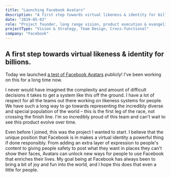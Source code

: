 ```yaml
---
title: "Launching Facebook Avatars"
description: "A first step towards virtual likeness & identity for billions of people."
date: "2019-05-03"
role: "Project founder, long range vision, product execution & evangelism"
projectType: "Vision & Strategy, Team Design, Cross-functional"
company: "Facebook"
---
```


## A first step towards virtual likeness & identity for billions.

Today we launched [a test of Facebook Avatars](https://www.theverge.com/2019/6/3/18650685/facebook-avatar-messenger-newsfeed-bitmoji) publicly! I've been working on this for a long time now.

I never would have imagined the complexity and amount of difficult decisions it takes to get a system like this off the ground. I have a lot of respect for all the teams out there working on likeness systems for people. We have such a long way to go towards representing the incredibly diverse and special population of the world – this is the first leg of the race, not crossing the finish line. I'm so incredibly proud of this team and can't wait to see this product evolve over time.

Even before I joined, this was the project I wanted to start. I believe that the unique position that Facebook is in makes a virtual identity a powerful thing if done responsibly. From adding an extra layer of expression to people's content to giving people safety to post what they want in places they can't show their faces, Avatars can unlock new ways for people to use Facebook that enriches their lives. My goal being at Facebook has always been to bring a bit of joy and fun into the world, and I hope this does that even a little for people.